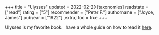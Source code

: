 +++
title = "Ulysses"
updated = 2022-02-20
[taxonomies]
  readstate = ["read"]
  rating = ["5"]
  recommender = ["Peter F."]
  authorname = ["Joyce, James"]
  pubyear = ["1922"]
[extra]
  toc = true
+++

Ulysses is my favorite book. I have a whole guide on how to read it [here](https://nnix.com/projects/ulysses).